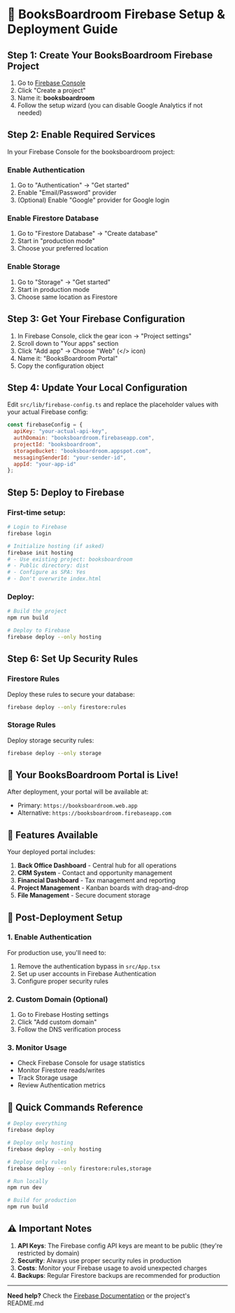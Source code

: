 # 🚀 BooksBoardroom Firebase Setup & Deployment Guide

## Step 1: Create Your BooksBoardroom Firebase Project

1. Go to [Firebase Console](https://console.firebase.google.com)
2. Click "Create a project"
3. Name it: **booksboardroom**
4. Follow the setup wizard (you can disable Google Analytics if not needed)

## Step 2: Enable Required Services

In your Firebase Console for the booksboardroom project:

### Enable Authentication
1. Go to "Authentication" → "Get started"
2. Enable "Email/Password" provider
3. (Optional) Enable "Google" provider for Google login

### Enable Firestore Database
1. Go to "Firestore Database" → "Create database"
2. Start in "production mode"
3. Choose your preferred location

### Enable Storage
1. Go to "Storage" → "Get started"
2. Start in production mode
3. Choose same location as Firestore

## Step 3: Get Your Firebase Configuration

1. In Firebase Console, click the gear icon → "Project settings"
2. Scroll down to "Your apps" section
3. Click "Add app" → Choose "Web" (</> icon)
4. Name it: "BooksBoardroom Portal"
5. Copy the configuration object

## Step 4: Update Your Local Configuration

Edit `src/lib/firebase-config.ts` and replace the placeholder values with your actual Firebase config:

```javascript
const firebaseConfig = {
  apiKey: "your-actual-api-key",
  authDomain: "booksboardroom.firebaseapp.com",
  projectId: "booksboardroom",
  storageBucket: "booksboardroom.appspot.com",
  messagingSenderId: "your-sender-id",
  appId: "your-app-id"
};
```

## Step 5: Deploy to Firebase

### First-time setup:
```bash
# Login to Firebase
firebase login

# Initialize hosting (if asked)
firebase init hosting
# - Use existing project: booksboardroom
# - Public directory: dist
# - Configure as SPA: Yes
# - Don't overwrite index.html
```

### Deploy:
```bash
# Build the project
npm run build

# Deploy to Firebase
firebase deploy --only hosting
```

## Step 6: Set Up Security Rules

### Firestore Rules
Deploy these rules to secure your database:

```bash
firebase deploy --only firestore:rules
```

### Storage Rules
Deploy storage security rules:

```bash
firebase deploy --only storage
```

## 🎉 Your BooksBoardroom Portal is Live!

After deployment, your portal will be available at:
- Primary: `https://booksboardroom.web.app`
- Alternative: `https://booksboardroom.firebaseapp.com`

## 📱 Features Available

Your deployed portal includes:

1. **Back Office Dashboard** - Central hub for all operations
2. **CRM System** - Contact and opportunity management
3. **Financial Dashboard** - Tax management and reporting
4. **Project Management** - Kanban boards with drag-and-drop
5. **File Management** - Secure document storage

## 🔧 Post-Deployment Setup

### 1. Enable Authentication
For production use, you'll need to:
1. Remove the authentication bypass in `src/App.tsx`
2. Set up user accounts in Firebase Authentication
3. Configure proper security rules

### 2. Custom Domain (Optional)
1. Go to Firebase Hosting settings
2. Click "Add custom domain"
3. Follow the DNS verification process

### 3. Monitor Usage
- Check Firebase Console for usage statistics
- Monitor Firestore reads/writes
- Track Storage usage
- Review Authentication metrics

## 📝 Quick Commands Reference

```bash
# Deploy everything
firebase deploy

# Deploy only hosting
firebase deploy --only hosting

# Deploy only rules
firebase deploy --only firestore:rules,storage

# Run locally
npm run dev

# Build for production
npm run build
```

## ⚠️ Important Notes

1. **API Keys**: The Firebase config API keys are meant to be public (they're restricted by domain)
2. **Security**: Always use proper security rules in production
3. **Costs**: Monitor your Firebase usage to avoid unexpected charges
4. **Backups**: Regular Firestore backups are recommended for production

---

**Need help?** Check the [Firebase Documentation](https://firebase.google.com/docs) or the project's README.md
